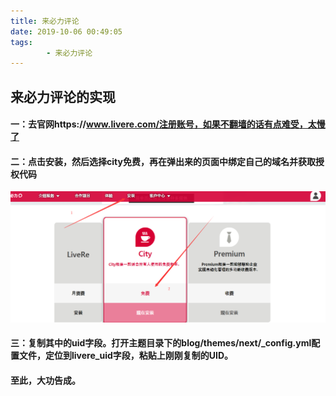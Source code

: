 ```yaml
---
title: 来必力评论
date: 2019-10-06 00:49:05
tags:
		- 来必力评论
---
```

## 来必力评论的实现 
#### 一：去官网https://www.livere.com/注册账号，如果不翻墙的话有点难受，太慢了
#### 二：点击安装，然后选择city免费，再在弹出来的页面中绑定自己的域名并获取授权代码
<img src="来必力评论/1.png"></img>


#### 三：复制其中的uid字段。打开主题目录下的blog/themes/next/_config.yml配置文件，定位到livere_uid字段，粘贴上刚刚复制的UID。
#### 至此，大功告成。